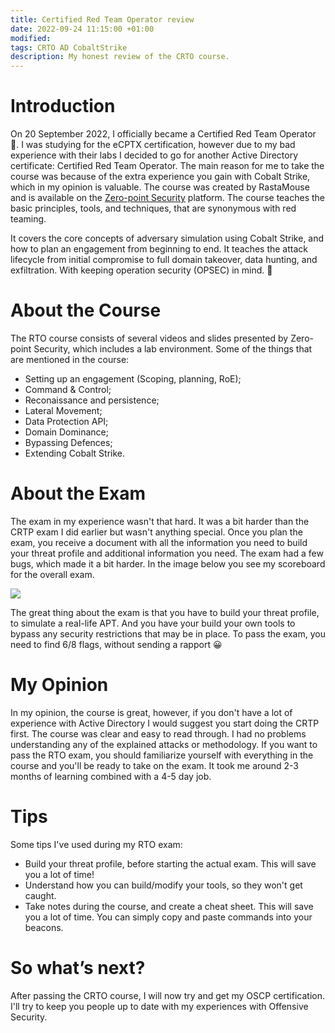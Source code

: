 ```yaml
---
title: Certified Red Team Operator review
date: 2022-09-24 11:15:00 +01:00
modified:
tags: CRTO AD CobaltStrike
description: My honest review of the CRTO course.
---
```


# Introduction
On 20 September  2022, I officially became a Certified Red Team Operator 🥳. I was studying for the eCPTX certification, however due to my bad experience with their labs I decided to go for another Active Directory certificate: Certified Red Team Operator. The main reason for me to take the course was because of the extra experience you gain with Cobalt Strike, which in my opinion is valuable. The course was created by RastaMouse and is available on the [Zero-point Security](https://training.zeropointsecurity.co.uk/courses/red-team-ops) platform. The course teaches the basic principles, tools, and techniques, that are synonymous with red teaming.

It covers the core concepts of adversary simulation using Cobalt Strike, and how to plan an engagement from beginning to end. It teaches the attack lifecycle from initial compromise to full domain takeover, data hunting, and exfiltration. With keeping operation security (OPSEC) in mind. 🥷


# About the Course
The RTO course consists of several videos and slides presented by Zero-point Security, which includes a lab environment. Some of the things that are mentioned in the course:
- Setting up an engagement (Scoping, planning, RoE);
- Command & Control;
- Reconaissance and persistence;
- Lateral Movement;
- Data Protection API;
- Domain Dominance;
- Bypassing Defences;
- Extending Cobalt Strike.

# About the Exam
The exam in my experience wasn't that hard. It was a bit harder than the CRTP exam I did earlier but wasn't anything special. Once you plan the exam, you receive a document with all the information you need to build your threat profile and additional information you need. The exam had a few bugs, which made it a bit harder. In the image below you see my scoreboard for the overall exam. 

<img src="/assets/img/scoring.png">

The great thing about the exam is that you have to build your threat profile, to simulate a real-life APT. And you have your build your own tools to bypass any security restrictions that may be in place. To pass the exam, you need to find 6/8 flags, without sending a rapport 😀

# My Opinion
In my opinion, the course is great, however, if you don't have a lot of experience with Active Directory I would suggest you start doing the CRTP first. The course was clear and easy to read through. I had no problems understanding any of the explained attacks or methodology. If you want to pass the RTO exam, you should familiarize yourself with everything in the course and you'll be ready to take on the exam. It took me around 2-3 months of learning combined with a 4-5 day job.

# Tips
Some tips I've used during my RTO exam:
- Build your threat profile, before starting the actual exam. This will save you a lot of time! 
- Understand how you can build/modify your tools, so they won't get caught.
- Take notes during the course, and create a cheat sheet. This will save you a lot of time. You can simply copy and paste commands into your beacons.

# So what’s next?
After passing the CRTO course, I will now try and get my OSCP certification. I'll try to keep you people up to date with my experiences with Offensive Security.
